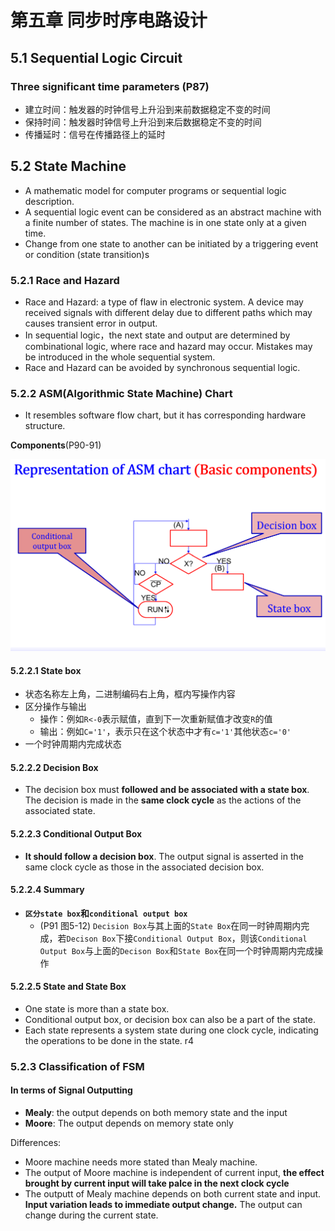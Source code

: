 # 第五章 同步时序电路设计

## 5.1 Sequential Logic Circuit
### Three significant time parameters (P87)
- 建立时间：触发器的时钟信号上升沿到来前数据稳定不变的时间
- 保持时间：触发器时钟信号上升沿到来后数据稳定不变的时间
- 传播延时：信号在传播路径上的延时

## 5.2 State Machine  
- A mathematic model for computer programs or sequential logic description.
- A sequential logic event can be considered as an abstract machine with a finite number of states. The machine is in one state only at a given time.
- Change from one state to another can be initiated by a triggering event or condition (state transition)s

### 5.2.1 Race and Hazard  
- Race and Hazard: a type of flaw in electronic system. A device may received signals with different delay due to different paths which may causes transient error in output.
- In sequential logic，the next state and output are determined by combinational logic,  where race and hazard may occur. Mistakes may be introduced in the whole sequential system. 
- Race and Hazard can be avoided by synchronous sequential logic. 

### 5.2.2 ASM(Algorithmic State Machine) Chart
- It resembles software flow chart, but it has corresponding hardware structure.

**Components**(P90-91)

<img src="./5-3-1-ASM-Chart-1.png">

#### 5.2.2.1 State box
- 状态名称左上角，二进制编码右上角，框内写操作内容
- 区分操作与输出
  - 操作：例如`R<-0`表示赋值，直到下一次重新赋值才改变`R`的值
  - 输出：例如`C='1'`，表示只在这个状态中才有`c='1'`其他状态`c='0'`
- 一个时钟周期内完成状态

#### 5.2.2.2 Decision Box
- The decision box must **followed and be associated with a state box**. The decision is made in the **same clock cycle** as the actions of the associated state.

#### 5.2.2.3 Conditional Output Box
- **It should follow a decision box**. The output signal is asserted in the same clock cycle as those in the associated decision box.

#### 5.2.2.4 Summary
- **`区分state box`和`conditional output box`**
  - (P91 图5-12) `Decision Box`与其上面的`State Box`在同一时钟周期内完成，若`Decison Box`下接`Conditional Output Box`，则该`Conditional Output Box`与上面的`Decison Box`和`State Box`在同一个时钟周期内完成操作

#### 5.2.2.5 **State and State Box**
- One state  is more than a state box.
- Conditional output box, or decision box can also be a part of the state.
- Each state represents a system state during one clock cycle, indicating the operations to be done in the  state.
r4

### 5.2.3 Classification of FSM
#### In terms of Signal Outputting
- **Mealy**: the output depends on both memory state and the input
- **Moore**: The output depends on memory state only

Differences:  
- Moore machine needs more stated than Mealy machine.
- The output of Moore machine is independent of current input, **the effect brought by current input will take palce in the next clock cycle**
- The outputt of Mealy machine depends on both current state and input. **Input variation leads to immediate output change.** The output can change during the current state. 
